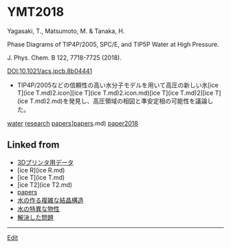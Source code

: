 # YMT2018

Yagasaki, T., Matsumoto, M. & Tanaka, H.

Phase Diagrams of TIP4P/2005, SPC/E, and TIP5P Water at High Pressure. 

J. Phys. Chem. B 122, 7718-7725 (2018). 

[DOI:10.1021/acs.jpcb.8b04441](http://doi.org/10.1021/acs.jpcb.8b04441)


* TIP4P/2005などの信頼性の高い水分子モデルを用いて高圧の新しい氷[ice T](ice T.md)2.icon][ice T](ice T.md)2.icon.md)[ice T](ice T.md)2][ice T](ice T.md)2.md)を発見し、高圧領域の相図と準安定相の可能性を議論した。

[](https://gyazo.com/5b848ef29c0362f8f5b42480e4d01b98)

[](http://youtu.be/1SdNMDIU1mw)

[water](water.md) [research](research.md) [papers](papers.md)][papers](papers.md).md) [paper2018](paper2018.md)



## Linked from

* [3Dプリンタ用データ](3Dプリンタ用データ.md)
* [ice R](ice R.md)
* [ice T](ice T.md)
* [ice T2](ice T2.md)
* [papers](papers.md)
* [水の作る複雑な結晶構造](水の作る複雑な結晶構造.md)
* [水の特異な物性](水の特異な物性.md)
* [解決した問題](解決した問題.md)


----
[Edit](https://github.com/vitroid/vitroid.github.io/edit/master/MD/YMT2018.md)

